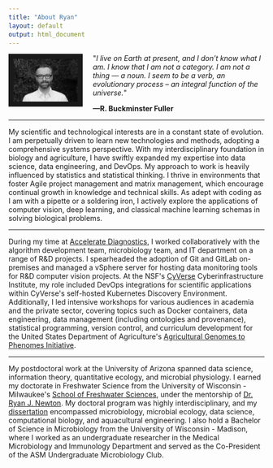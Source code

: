```yaml
---
title: "About Ryan"
layout: default
output: html_document
---
```



<img src="images/ryan.jpg" style="width:25%; border:10px solid; margin-right: 20px" align="left">


"*I live on Earth at present, and I don’t know what I am.*
*I know that I am not a category.*
*I am not a thing — a noun.*
*I seem to be a verb, an evolutionary process – an integral function of the universe.*"

**—R. Buckminster Fuller**

---

My scientific and technological interests are in a constant state of evolution. I am perpetually driven to learn new technologies and methods, adopting a comprehensive systems perspective. With my interdisciplinary foundation in biology and agriculture, I have swiftly expanded my expertise into data science, data engineering, and DevOps. My approach to work is heavily influenced by statistics and statistical thinking. I thrive in environments that foster Agile project management and matrix management, which encourage continual growth in knowledge and technical skills. As adept with coding as I am with a pipette or a soldering iron, I actively explore the applications of computer vision, deep learning, and classical machine learning schemas in solving biological problems.

---

During my time at [Accelerate Diagnostics](https://acceleratediagnostics.com/), I worked collaboratively with the algorithm development team, microbiology team, and IT department on a range of R&D projects. I spearheaded the adoption of Git and GitLab on-premises and managed a vSphere server for hosting data monitoring tools for R&D computer vision projects. At the NSF's [CyVerse](https://www.cyverse.org/) Cyberinfrastructure Institute, my role included DevOps integrations for scientific applications within CyVerse's self-hosted Kubernetes Discovery Environment. Additionally, I led intensive workshops for various audiences in academia and the private sector, covering topics such as Docker containers, data engineering, data management (including ontologies and provenance), statistical programming, version control, and curriculum development for the United States Department of Agriculture's [Agricultural Genomes to Phenomes Initiative](https://www.ag2pi.org/).

---

My postdoctoral work at the University of Arizona spanned data science, information theory, quantitative ecology, and microbial physiology. I earned my doctorate in Freshwater Science from the University of Wisconsin - Milwaukee's [School of Freshwater Sciences](https://uwm.edu/freshwater/), under the mentorship of [Dr. Ryan J. Newton](https://www.newtonlabuwm.org/). My doctoral program was highly interdisciplinary, and my [dissertation](https://dc.uwm.edu/cgi/viewcontent.cgi?article=2750&context=etd) encompassed microbiology, microbial ecology, data science, computational biology, and aquacultural engineering. I also hold a Bachelor of Science in Microbiology from the University of Wisconsin - Madison, where I worked as an undergraduate researcher in the Medical Microbiology and Immunology Department and served as the Co-President of the ASM Undergraduate Microbiology Club.
